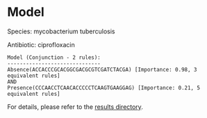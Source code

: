
# Model

Species: mycobacterium tuberculosis

Antibiotic: ciprofloxacin

```
Model (Conjunction - 2 rules):
------------------------------
Absence(ACCACCCGCACGGCGACGCGTCGATCTACGA) [Importance: 0.98, 3 equivalent rules]
AND
Presence(CCCAACCTCAACACCCCCTCAAGTGAAGGAG) [Importance: 0.21, 5 equivalent rules]

```

For details, please refer to the [results directory](../../../../../results/scm_b/mycobacterium%20tuberculosis/ciprofloxacin/repeat_1/).

